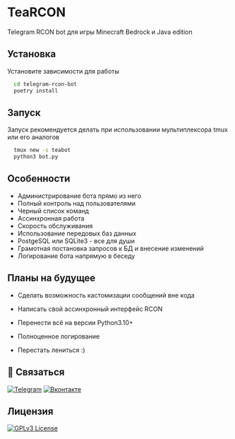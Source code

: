 
# TeaRCON

Telegram RCON bot для игры Minecraft Bedrock и Java edition



## Установка

Установите зависимости для работы

```bash
  cd telegram-rcon-bot
  poetry install

```
    
## Запуск

Запуск рекомендуется делать при использовании мультиплексора tmux или его аналогов

```bash
  tmux new -s teabot 
  python3 bot.py 
```


## Особенности

- Администрирование бота прямо из него
- Полный контроль над пользователями
- Черный список команд
- Ассинхронная работа
- Скорость обслуживания
- Использование передовых баз данных
- PostgeSQL или SQLite3 - все для души
- Грамотная постановка запросов к БД и внесение изменений
- Логирование бота напрямую в беседу


## Планы на будущее

- Сделать возможность кастомизации сообщений вне кода

- Написать свой ассинхронный интерфейс RCON

- Перенести всё на версии Python3.10+

- Полноценное логирование

- Перестать лениться :)
## 🔗 Связаться
[![Telegram](https://img.shields.io/badge/Telegram-2CA5E0?style=for-the-badge&logo=telegram&logoColor=white)](https://t.me/teanus)
[![Вконтакте](https://img.shields.io/badge/вконтакте-%232E87FB.svg?&style=for-the-badge&logo=vk&logoColor=white
)](https://vk.com/dimawinchester)


## Лицензия


[![GPLv3 License](https://img.shields.io/badge/License-GPL%20v3-yellow.svg)](https://opensource.org/licenses/)



